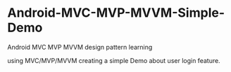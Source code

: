 # Android-MVC-MVP-MVVM-Simple-Demo
Android MVC MVP MVVM design pattern learning

using MVC/MVP/MVVM creating a simple Demo about user login feature. 
